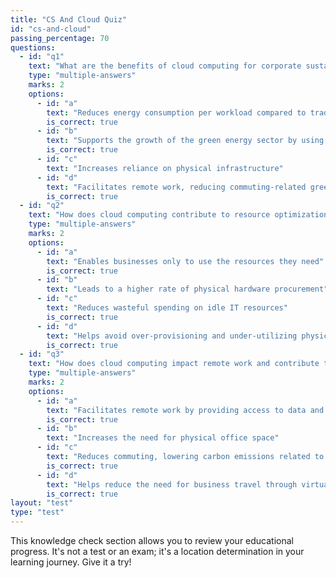 ```yaml
---
title: "CS And Cloud Quiz"
id: "cs-and-cloud"
passing_percentage: 70
questions:
  - id: "q1"
    text: "What are the benefits of cloud computing for corporate sustainability?"
    type: "multiple-answers"
    marks: 2
    options:
      - id: "a"
        text: "Reduces energy consumption per workload compared to traditional data centers"
        is_correct: true
      - id: "b"
        text: "Supports the growth of the green energy sector by using renewable energy sources"
        is_correct: true
      - id: "c"
        text: "Increases reliance on physical infrastructure"
      - id: "d"
        text: "Facilitates remote work, reducing commuting-related greenhouse gas emissions"
        is_correct: true
  - id: "q2"
    text: "How does cloud computing contribute to resource optimization?"
    type: "multiple-answers"
    marks: 2
    options:
      - id: "a"
        text: "Enables businesses only to use the resources they need"
        is_correct: true
      - id: "b"
        text: "Leads to a higher rate of physical hardware procurement"
      - id: "c"
        text: "Reduces wasteful spending on idle IT resources"
        is_correct: true
      - id: "d"
        text: "Helps avoid over-provisioning and under-utilizing physical hardware"
        is_correct: true
  - id: "q3"
    text: "How does cloud computing impact remote work and contribute to environmental sustainability?"
    type: "multiple-answers"
    marks: 2
    options:
      - id: "a"
        text: "Facilitates remote work by providing access to data and applications from anywhere"
        is_correct: true
      - id: "b"
        text: "Increases the need for physical office space"
      - id: "c"
        text: "Reduces commuting, lowering carbon emissions related to transport"
        is_correct: true
      - id: "d"
        text: "Helps reduce the need for business travel through virtual collaboration"
        is_correct: true
layout: "test"
type: "test"
---
```

This knowledge check section allows you to review your educational progress. It's not a test or an exam; it's a location determination in your learning journey. Give it a try!
